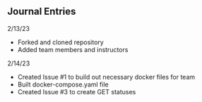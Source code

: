 ## Journal Entries

2/13/23
- Forked and cloned repository
- Added team members and instructors

2/14/23
- Created Issue #1 to build out necessary docker files for team
- Built docker-compose.yaml file
- Created Issue #3 to create GET statuses
